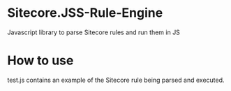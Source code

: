 # Sitecore.JSS-Rule-Engine
Javascript library to parse Sitecore rules and run them in JS

# How to use
test.js contains an example of the Sitecore rule being parsed and executed.
